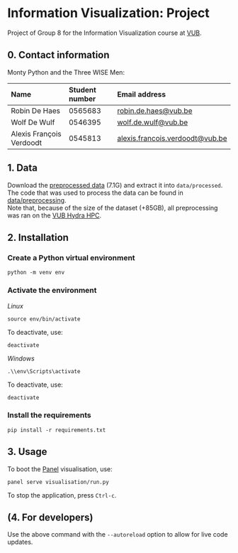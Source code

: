 # Information Visualization: Project

Project of Group 8 for the Information Visualization course at [VUB](www.vub.be).

## 0. Contact information

Monty Python and the Three WISE Men:

| Name                     | Student number | Email address                                                      |
| :----------------------- | :------------- | :----------------------------------------------------------------- |
| Robin De Haes            | 0565683        | [robin.de.haes@vub.be](mailto:robin.de.haes@vub.be)                |
| Wolf De Wulf             | 0546395        | [wolf.de.wulf@vub.be](mailto:wolf.de.wulf@vub.be)                  |
| Alexis François Verdoodt | 0545813        | [alexis.francois.verdoodt@vub.be](alexis.francois.verdoodt@vub.be) |

## 1. Data

Download the [preprocessed data](https://vub-my.sharepoint.com/:u:/g/personal/wolf_de_wulf_vub_be/EZ70UnZ1aPFAmXQS98Gt0PEB0kBJ_IjNMszrhueXSs_YnA?e=et2jxn) (7.1G) and extract it into `data/processed`.  
The code that was used to process the data can be found in [data/preprocessing](data/preprocessing).  
Note that, because of the size of the dataset (+85GB), all preprocessing was ran on the [VUB Hydra HPC](https://hpc.vub.be/).

## 2. Installation

### Create a Python virtual environment
```console
python -m venv env
```

### Activate the environment

*Linux*
```console
source env/bin/activate
```

To deactivate, use:
```console
deactivate
```

*Windows*
```console
.\\env\Scripts\activate
```

To deactivate, use:
```console
deactivate
```

### Install the requirements
```console
pip install -r requirements.txt
```

## 3. Usage

To boot the [Panel](https://panel.holoviz.org/) visualisation, use:

```console
panel serve visualisation/run.py
```

To stop the application, press `Ctrl-c`.  

## (4. For developers)

Use the above command with the ``--autoreload`` option to allow for live code updates.
